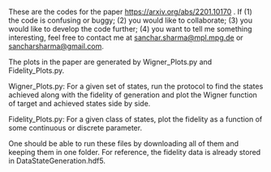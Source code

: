 These are the codes for the paper https://arxiv.org/abs/2201.10170 . If (1) the code is confusing or buggy; (2) you would like to collaborate; (3) you would like to develop the code further; (4) you want to tell me something interesting, feel free to contact me at sanchar.sharma@mpl.mpg.de or sancharsharma@gmail.com.

The plots in the paper are generated by Wigner_Plots.py and Fidelity_Plots.py. 

Wigner_Plots.py:
  For a given set of states, run the protocol to find the states achieved along with the fidelity of generation and plot the Wigner function of target and achieved states side by side. 
  
Fidelity_Plots.py:
  For a given class of states, plot the fidelity as a function of some continuous or discrete parameter.

One should be able to run these files by downloading all of them and keeping them in one folder. For reference, the fidelity data is already stored in DataStateGeneration.hdf5.
